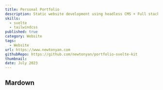 ```yaml
---
title: Personal Portfolio
description: Static website development using headless CMS + Full stack web application
skills:
  - svelte
  - tailwindcss
published: true
category: Website
tags:
  - Website
url: https://www.newtonyan.com
githubRepo: https://github.com/newtonyan/portfolio-svelte-kit
thumbnail:
date: July 2023
---
```


## Mardown
